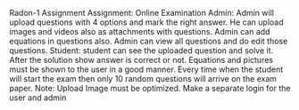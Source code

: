 Radon-1 Assignment
Assignment: Online Examination
Admin: Admin will upload questions with 4 options and mark the right answer. He
can upload images and videos also as attachments with questions. Admin can
add equations in questions also.
Admin can view all questions and do edit those questions.
Student: student can see the uploaded question and solve it. After the solution
show answer is correct or not. Equations and pictures must be shown to the user
in a good manner. Every time when the student will start the exam then only 10
random questions will arrive on the exam paper.
Note: Upload Image must be optimized. Make a separate login for the user and
admin